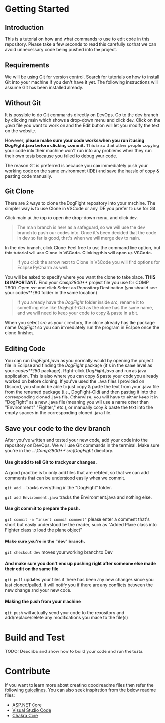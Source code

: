 # Getting Started
## Introduction
This is a tutorial on how and what commands to use to edit code in this repository. Please take a few seconds to read this carefully so that we can avoid unnecessary code being pushed into the project.

## Requirements
We will be using Git for version control. Search for tutorials on how to install Git into your machine if you don't have it yet. The following instructions will assume Git has been installed already.

## Without Git
It is possible to do Git commands directly on DevOps. Go to the dev branch by clicking main which shows a drop-down menu and click dev. Click on the *.java* file you want to work on and the Edit button will let you modify the text on the website.

However, **please make sure your code works when you run it using DogFight.java before clicking commit.** This is so that other people copying your code into their machine won't run into any problems when they run their own tests because you failed to debug your code.

The reason Git is preferred is because you can immediately push your working code on the same environment (IDE) and save the hassle of copy & pasting code manually.

## Git Clone
There are 2 ways to clone the DogFight repository into your machine. The simpler way is to use Clone in VSCode or any IDE you prefer to use for Git.

Click main at the top to open the drop-down menu, and click dev. 
> The main branch is here as a safeguard, so we will use the dev branch to push our codes into. Once it's been decided that the code in dev so far is good, that's when we will merge dev to main.

In the dev branch, click Clone. Feel free to use the command line option, but this tutorial will use Clone in VSCode. Clicking this will open up VSCode.
> If you click the arrow next to Clone in VSCode you will find options for Eclipse PyCharm as well.

You will be asked to specify where you want the clone to take place. **THIS IS IMPORTANT.** Find your *Comp2800\*\** project file you use for COMP 2800. Open *src* and click Select as Repository Destination (you should see your codes\*\*280 folder in the same location)
> If you already have the *DogFight* folder inside *src*, rename it to something else like *DogFight-Old* as the clone has the same name, and we will need to keep your code to copy & paste in a bit. 

When you select *src* as your directory, the clone already has the package name *DogFight* so you can immediately run the program in Eclipse once the clone finishes.

## Editing Code
You can run *DogFight.java* as you normally would by opening the project file in Eclipse and finding the *DogFight* package (it's in the same level as your *codes\*\*280* package). Right-click *DogFight.java* and run as java application.
This is also where you can copy & paste your code you already worked on before cloning. 
    If you've used the .java files I provided on Discord, you should be able to just copy & paste the text from your .java file from the renamed package (i.e., DogFight-Old) and then pasting it into the corresponding cloned .java file.
    Otherwise, you will have to either keep it in "DogFight" as a new .java file (meaning you will use a name other than "Environment," "Fighter," etc.), or manually copy & paste the text into the empty spaces in the corresponding cloned .java file.

## Save your code to the dev branch
After you've written and tested your new code, add your code into the repository on DevOps. We will use Git commands in the terminal.
Make sure you're in the *...\\Comp2800\*\*\\src\\DogFight* directory.
#### Use git add to tell Git to track your changes. 
A good practice is to only add files that are related, so that we can add comments that can be understood easily when we commit.

`git add .` tracks everything in the "DogFight" folder.

`git add Environment.java` tracks the Environment.java and nothing else.

#### Use git commit to prepare the push.

`git commit -m "insert commit comment"` please enter a comment that's short but easily understood by the reader, such as "Added Plane class into Fighter class to load the plane object"

#### Make sure you're in the "dev" branch.
`git checkout dev` moves your working branch to Dev

#### And make sure you don't end up pushing right after someone else made their edit on the same file
`git pull` updates your files if there has been any new changes since you last cloned/pulled. It will notify you if there are any conflicts between the new change and your new code.

#### Making the push from your machine
`git push` will actually send your code to the repository and add/replace/delete any modifications you made to the file(s)

# Build and Test
TODO: Describe and show how to build your code and run the tests. 

# Contribute
If you want to learn more about creating good readme files then refer the following [guidelines](https://docs.microsoft.com/en-us/azure/devops/repos/git/create-a-readme?view=azure-devops). You can also seek inspiration from the below readme files:
- [ASP.NET Core](https://github.com/aspnet/Home)
- [Visual Studio Code](https://github.com/Microsoft/vscode)
- [Chakra Core](https://github.com/Microsoft/ChakraCore)